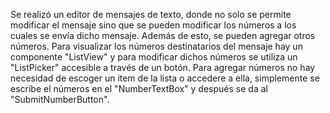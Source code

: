 Se realizó un editor de mensajes de texto, donde no solo se permite modificar el mensaje sino que se pueden modificar los números
a los cuales se envía dicho mensaje. Además de esto, se pueden agregar otros números.
Para visualizar los números destinatarios del mensaje hay un componente "ListView" y para modificar dichos números se utiliza un 
"ListPicker" accesible a través de un botón.
Para agregar números no hay necesidad de escoger un item de la lista o accedere a ella, simplemente se escribe el números en el 
"NumberTextBox" y después se da al "SubmitNumberButton".
